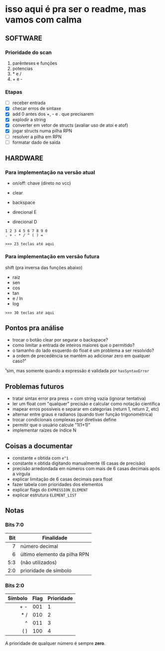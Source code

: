 # isso aqui é pra ser o readme, mas vamos com calma

## SOFTWARE

### Prioridade do scan
1. parênteses e funções
2. potencias
3. \* e /
4. \+ e -

### Etapas
- [ ] receber entrada
- [x] checar erros de sintaxe
- [x] add 0 antes dos +, - e . que precisarem
- [x] explodir a string
- [x] converter em vetor de structs (avaliar uso de atoi e atof)
- [x] jogar structs numa pilha RPN
- [ ] resolver a pilha em RPN
- [ ] formatar dado de saída

## HARDWARE

### Para implementação na versão atual

- on/off: chave (direto no vcc)

- clear
- backspace
- direcional E
- direcional D

```
1 2 3 4 5 6 7 8 9 0
. + - * / ^ ( ) =
```

`>>> 23 teclas até aqui`

### Para implementação em versão futura

shift (pra inversa das funções abaixo)
- raiz
- sen
- cos
- tan
- e / ln
- log

`>>> 30 teclas até aqui`

## Pontos pra análise
- trocar o botão clear por segurar o backspace?
- como limitar a entrada de inteiros maiores que o permitido?
- o tamanho do lado esquerdo do float é um problema a ser resolvido?
- a ordem de precedência se mantém ao adicionar zero em qualquer caso?¹

¹sim, mas somente quando a expressão é validada por `hasSyntaxError`

## Problemas futuros
- tratar sintax error pra press = com string vazia (ignorar tentativa)
- ler um float com "qualquer" precisão e calcular como notação científica
- mapear erros possíveis e separar em categorias (return 1, return 2, etc)
- alternar entre graus e radianos (quando tiver função trigonométrica)
- trocar condicionais complexas por diretivas define
- permitir que o usuário calcule "1(1+1)"
- implementar raízes de índice N

## Coisas a documentar
- constante `e` obtida com `e^1`
- constante `π` obtida digitando manualmente (6 casas de precisão)
- precisão arredondada em números com mais de 6 casas decimais após a vírgula
- explicar limitação de 6 casas decimais para float
- fazer tabela com prioridades dos elementos
- explicar flags do `EXPRESSION_ELEMENT`
- explicar estrutura `ELEMENT_LIST`

## Notas

### Bits 7:0
Bit  | Finalidade
---: | ------------------------
7    | número decimal
6    | último elemento da pilha RPN
5:3  | (não utilizados)
2:0  | prioridade de símbolo

### Bits 2:0
Símbolo  | Flag | Prioridade
-------: | :--: | ------------
\+ -     | 001  | 1
\* /     | 010  | 2
^        | 011  | 3
( )      | 100  | 4

A prioridade de qualquer número é sempre **zero**.